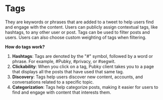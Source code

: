 # Tags

They are keywords or phrases that are added to a tweet to help users find and engage with the content. Users can publicly assign contextual tags, like hashtags, to any other user or post. Tags can be used to filter posts and users. Users can also choose custom weighting of tags when filtering.

**How do tags work?**

1. **Hashtags**: Tags are denoted by the "#" symbol, followed by a word or phrase. For example, #Pubky, #privacy, or #segwit.
2. **Clickability**: When you click on a tag, Pubky client takes you to a page that displays all the posts that have used that same tag.
3. **Discovery**: Tags help users discover new content, accounts, and conversations related to a specific topic.
4. **Categorization**: Tags help categorize posts, making it easier for users to find and engage with content that interests them.